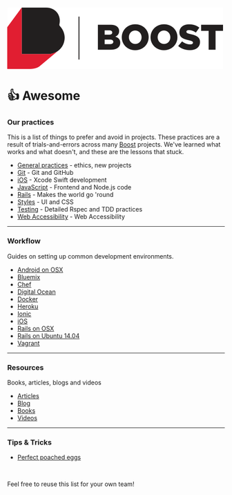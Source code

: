 ![Boost Logo](https://raw.githubusercontent.com/boost/awesome/master/images/logo.png)
# :thumbsup: Awesome

### Our practices
This is a list of things to prefer and avoid in projects. These practices are a result of trials-and-errors across many [Boost] projects. We've learned what works and what doesn't, and these are the lessons that stuck.

- [General practices](practices/) - ethics, new projects
- [Git](practices/git.md) - Git and GitHub
- [iOS](practices/ios.md) - Xcode Swift development
- [JavaScript](practices/javascript.md) - Frontend and Node.js code
- [Rails](practices/rails.md) - Makes the world go 'round
- [Styles](practices/design.md) - UI and CSS
- [Testing](practices/testing.md) - Detailed Rspec and TDD practices
- [Web Accessibility](practices/web-accessibility.md) - Web Accessibility

----

### Workflow
Guides on setting up common development environments.

- [Android on OSX](workflow/android-osx.md)
- [Bluemix](workflow/bluemix.md)
- [Chef](workflow/chef.md)
- [Digital Ocean](workflow/digitalocean.md)
- [Docker](workflow/docker.md)
- [Heroku](workflow/heroku.md)
- [Ionic](workflow/ionic.md)
- [iOS](workflow/ios.md)
- [Rails on OSX](workflow/rails-osx.md)
- [Rails on Ubuntu 14.04](workflow/rails-ubuntu1404.md)
- [Vagrant](workflow/vagrant.md)

----

### Resources
Books, articles, blogs and videos

- [Articles](resources/articles.md)
- [Blog](resources/blog.md)
- [Books](resources/books.md)
- [Videos](resources/videos.md)

----

### Tips & Tricks
- [Perfect poached eggs](https://raw.githubusercontent.com/boost/awesome/master/images/how%20to%20cook%20an%20egg.png)


[Boost]: http://boost.co.nz

<br>

Feel free to reuse this list for your own team!
